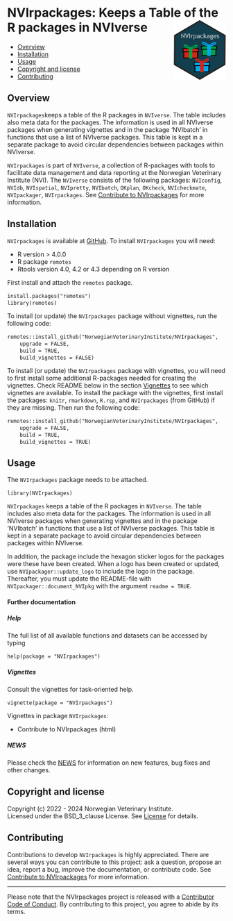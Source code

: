 # NVIrpackages: Keeps a Table of the R packages in NVIverse <img src="man/figures/NVIrpackages_logo.png" align="right" height="138" />

<!-- README.md is generated from README.Rmd. Please edit that file -->

-   [Overview](#overview)
-   [Installation](#installation)
-   [Usage](#usage)
-   [Copyright and license](#copyright-and-license)
-   [Contributing](#contributing)

## Overview

`NVIrpackages`keeps a table of the R packages in `NVIverse`. The table
includes also meta data for the packages. The information is used in all
NVIverse packages when generating vignettes and in the package
‘NVIbatch’ in functions that use a list of NVIverse packages. This table
is kept in a separate package to avoid circular dependencies between
packages within NVIverse.

`NVIrpackages` is part of `NVIverse`, a collection of R-packages with
tools to facilitate data management and data reporting at the Norwegian
Veterinary Institute (NVI). The `NVIverse` consists of the following
packages: `NVIconfig`, `NVIdb`, `NVIspatial`, `NVIpretty`, `NVIbatch`,
`OKplan`, `OKcheck`, `NVIcheckmate`, `NVIpackager`, `NVIrpackages`. See
[Contribute to
NVIrpackages](https://github.com/NorwegianVeterinaryInstitute/NVIrpackages/blob/main/CONTRIBUTING.md)
for more information.

## Installation

`NVIrpackages` is available at
[GitHub](https://github.com/NorwegianVeterinaryInstitute). To install
`NVIrpackages` you will need:

-   R version &gt; 4.0.0
-   R package `remotes`
-   Rtools version 4.0, 4.2 or 4.3 depending on R version

First install and attach the `remotes` package.

    install.packages("remotes")
    library(remotes)

To install (or update) the `NVIrpackages` package without vignettes, run
the following code:

    remotes::install_github("NorwegianVeterinaryInstitute/NVIrpackages",
        upgrade = FALSE,
        build = TRUE,
        build_vignettes = FALSE)

To install (or update) the `NVIrpackages` package with vignettes, you
will need to first install some additional R-packages needed for
creating the vignettes. Check README below in the section
[Vignettes](#vignettes) to see which vignettes are available. To install
the package with the vignettes, first install the packages: `knitr`,
`rmarkdown`, `R.rsp`, and `NVIrpackages` (from GitHub) if they are
missing. Then run the following code:

    remotes::install_github("NorwegianVeterinaryInstitute/NVIrpackages",
        upgrade = FALSE,
        build = TRUE,
        build_vignettes = TRUE)

## Usage

The `NVIrpackages` package needs to be attached.

    library(NVIrpackages)

`NVIrpackages` keeps a table of the R packages in `NVIverse`. The table
includes also meta data for the packages. The information is used in all
NVIverse packages when generating vignettes and in the package
‘NVIbatch’ in functions that use a list of NVIverse packages. This table
is kept in a separate package to avoid circular dependencies between
packages within NVIverse.

In addition, the package include the hexagon sticker logos for the
packages were these have been created. When a logo has been created or
updated, use `NVIpackager::update_logo` to include the logo in the
package. Thereafter, you must update the README-file with
`NVIpackager::document_NVIpkg` with the argument `readme = TRUE`.

#### Further documentation

##### Help

The full list of all available functions and datasets can be accessed by
typing

    help(package = "NVIrpackages")

##### Vignettes

Consult the vignettes for task-oriented help.

    vignette(package = "NVIrpackages")

Vignettes in package `NVIrpackages`:

-   Contribute to NVIrpackages (html)

##### NEWS

Please check the
[NEWS](https://github.com/NorwegianVeterinaryInstitute/NVIrpackages/blob/main/NEWS)
for information on new features, bug fixes and other changes.

## Copyright and license

Copyright (c) 2022 - 2024 Norwegian Veterinary Institute.  
Licensed under the BSD\_3\_clause License. See
[License](https://github.com/NorwegianVeterinaryInstitute/NVIrpackages/blob/main/LICENSE)
for details.

## Contributing

Contributions to develop `NVIrpackages` is highly appreciated. There are
several ways you can contribute to this project: ask a question, propose
an idea, report a bug, improve the documentation, or contribute code.
See [Contribute to
NVIrpackages](https://github.com/NorwegianVeterinaryInstitute/NVIrpackages/blob/main/CONTRIBUTING.md)
for more information.

------------------------------------------------------------------------

<!-- Code of conduct -->

Please note that the NVIrpackages project is released with a
[Contributor Code of
Conduct](https://github.com/NorwegianVeterinaryInstitute/NVIrpackages/blob/main/CODE_OF_CONDUCT.md).
By contributing to this project, you agree to abide by its terms.
